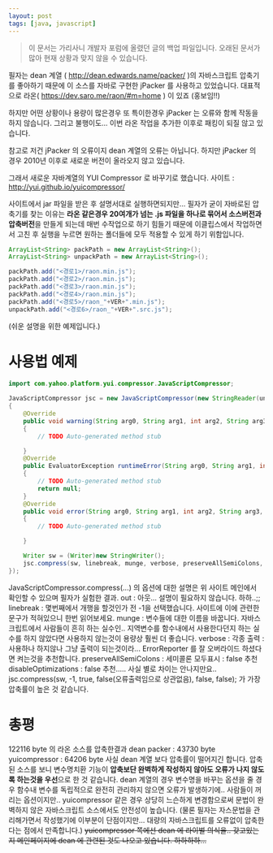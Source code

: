 ```yaml
---
layout: post
tags: [java, javascript]
---
```


> 이 문서는 가리사니 개발자 포럼에 올렸던 글의 백업 파일입니다.
오래된 문서가 많아 현재 상황과 맞지 않을 수 있습니다.


필자는 dean 계열 ( http://dean.edwards.name/packer/ )의 자바스크립트 압축기를 좋아하기 때문에 이 소스를 자바로 구현한 jPacker 를 사용하고 있었습니다.
대표적으로 라온( https://dev.saro.me/raon/#m=home ) 이 있죠 (홍보임!!)

하지만 어떤 상황이나 용량이 많은경우 또 특이한경우 jPacker 는 오류와 함께 작동을 하지 않습니다. 그리고 불행이도... 이번 라온 작업을 추가한 이후로 패킹이 되질 않고 있습니다.

참고로 저건 jPacker 의 오류이지 dean 계열의 오류는 아닙니다.
하지만 jPacker 의 경우 2010년 이후로 새로운 버전이 올라오지 않고 있습니다.

그래서 새로운 자바계열의 YUI Compressor 로 바꾸기로 했습니다.
사이트 : http://yui.github.io/yuicompressor/

사이트에서 jar 파일을 받은 후 설명서대로 실행하면되지만... 필자가 굳이 자바로된 압축기를 찾는 이유는 **라온 같은경우 20여개가 넘는 .js 파일을 하나로 묶어서 소스버전과 압축버전**을 만들게 되는데 매번 수작업으로 하기 힘들기 때문에 이클립스에서 작업하면서 고친 후 실행을 누르면 원하는 폴더들에 모두 적용할 수 있게 하기 위함입니다.
``` java
ArrayList<String> packPath = new ArrayList<String>();
ArrayList<String> unpackPath = new ArrayList<String>();

packPath.add("<경로1>/raon.min.js");
packPath.add("<경로2>/raon.min.js");
packPath.add("<경로3>/raon.min.js");
packPath.add("<경로4>/raon.min.js");
packPath.add("<경로5>/raon_"+VER+".min.js");
unpackPath.add("<경로6>/raon_"+VER+".src.js");
```
(쉬운 설명을 위한 예제입니다.)


# 사용법 예제
``` java
import com.yahoo.platform.yui.compressor.JavaScriptCompressor;
```
``` java
JavaScriptCompressor jsc = new JavaScriptCompressor(new StringReader(unpack), new ErrorReporter()
{
	@Override
	public void warning(String arg0, String arg1, int arg2, String arg3, int arg4)
	{
		// TODO Auto-generated method stub

	}
	@Override
	public EvaluatorException runtimeError(String arg0, String arg1, int arg2, String arg3, int arg4)
	{
		// TODO Auto-generated method stub
		return null;
	}
	@Override
	public void error(String arg0, String arg1, int arg2, String arg3, int arg4)
	{
		// TODO Auto-generated method stub

	}

	Writer sw = (Writer)new StringWriter();
	jsc.compress(sw, linebreak, munge, verbose, preserveAllSemiColons, disableOptimizations);
});
```
JavaScriptCompressor.compress(...) 의 옵션에 대한 설명은 위 사이트 메인에서 확인할 수 있으며 필자가 실험한 결과.
out : 아웃... 설명이 필요하지 않습니다. 하하..;;
linebreak : 몇번째에서 개행을 할것인가 전 -1을 선택했습니다. 사이트에 이에 관련한 문구가 적혀있으니 한번 읽어보세요.
munge : 변수들에 대한 이름을 바꿉니다. 자바스크립트에서 사람들이 흔히 하는 실수인.. 지역변수를 함수내에서 사용한다던지 하는 실수를 하지 않았다면 사용하지 않는것이 용량상 훨씬 더 좋습니다.
verbose : 각종 출력 : 사용하나 하지않나 그냥 출력이 되는것이라... ErrorReporter 를 잘 오버라이드 하셨다면 켜는것을 추천합니다.
preserveAllSemiColons : 세미콜론 모두표시 : false 추천
disableOptimizations : false 추천..... 사실 별로 차이는 안나지만요..
jsc.compress(sw, -1, true, false(오류출력임으로 상관없음), false, false); 가 가장 압축률이 높은 것 같습니다.

# 총평
122116 byte 의 라온 소스를 압축한결과
dean  packer : 43730 byte
yuicompressor : 64206 byte
사실 dean 계열 보다 압축률이 떨어지긴 합니다.
압축된 소스를 보니 변수명치환 기능이 **압축보단 완벽하게 작성하지 않아도 오류가 나지 않도록 하는것을 우선**으로 한 것 같습니다.
dean 계열의 경우 변수명을 바꾸는 옵션을 줄 경우 함수내 변수를 독립적으로 완전히 관리하지 않으면 오류가 발생하기에.. 사람들이 꺼리는 옵션이지만.. yuicompressor 같은 경우 상당히 느슨하게 변경함으로써 문법이 완벽하지 않은 자바스크립트 소스에서도 안전성이 높습니다.
(물론 필자는 자스문법을 관리해가면서 작성했기에 이부분이 단점이지만... 대량의 자바스크립트를 오류없이 압축한다는 점에서 만족합니다.)
~~yuicompressor 쪽에선 dean 에 라이벌 의식을.. 갖고있는지 메인페이지에 dean 에 관련된 것도 나오고 있습니다. 하하하하...~~